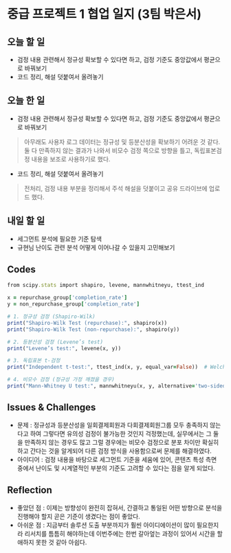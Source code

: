 # 중급 프로젝트 1 협업 일지 (3팀 박은서)

## 오늘 할 일
* 검정 내용 관련해서 정규성 확보할 수 있다면 하고, 검정 기준도 중앙값에서 평균으로 바꿔보기
* 코드 정리, 해설 덧붙여서 올려놓기
## 오늘 한 일
* 검정 내용 관련해서 정규성 확보할 수 있다면 하고, 검정 기준도 중앙값에서 평균으로 바꿔보기
> 아무래도 사용자 로그 데이터는 정규성 및 등분산성을 확보하기 어려운 것 같다. 둘 다 만족하지 않는 결과가 나와서 비모수 검정 쪽으로 방향을 틀고, 독립표본검정 내용을 보조로 사용하기로 했다.
* 코드 정리, 해설 덧붙여서 올려놓기
> 전처리, 검정 내용 부분을 정리해서 주석 해설을 덧붙이고 공유 드라이브에 업로드 했다.
## 내일 할 일
* 세그먼트 분석에 필요한 기준 탐색
* 규현님 난이도 관련 분석 어떻게 이어나갈 수 있을지 고민해보기
## Codes
```ruby
from scipy.stats import shapiro, levene, mannwhitneyu, ttest_ind

x = repurchase_group['completion_rate']
y = non_repurchase_group['completion_rate']

# 1. 정규성 검정 (Shapiro-Wilk)
print("Shapiro-Wilk Test (repurchase):", shapiro(x))
print("Shapiro-Wilk Test (non-repurchase):", shapiro(y))

# 2. 등분산성 검정 (Levene’s test)
print("Levene’s test:", levene(x, y))

# 3. 독립표본 t-검정
print("Independent t-test:", ttest_ind(x, y, equal_var=False))  # Welch's t-test

# 4. 비모수 검정 (정규성 가정 깨졌을 경우)
print("Mann-Whitney U test:", mannwhitneyu(x, y, alternative='two-sided'))
```
## Issues & Challenges
* 문제 : 정규성과 등분산성을 일회결제회원과 다회결제회원그룹 모두 충족하지 않는다고 하여 그렇다면 유의성 검정이 불가능한 것인지 걱정했는데, 실무에서는 그 둘을 만족하지 않는 경우도 많고 그럴 경우에는 비모수 검정으로 분포 차이만 확실히 하고 간다는 것을 알게되어 다른 검정 방식을 사용함으로써 문제를 해결하였다.
* 아이디어 : 검정 내용을 바탕으로 세그먼트 기준을 세움에 있어, 콘텐츠 특성 측면 중에서 난이도 및 시계열적인 부분의 기준도 고려할 수 있다는 점을 알게 되었다.
## Reflection
* 좋았던 점 : 이제는 방향성이 완전히 잡혀서, 간결하고 통일된 어떤 방향으로 분석을 진행해야 할지 곧은 기준이 생겼다는 점이 좋았다.
* 아쉬운 점 : 지금부터 솔루션 도출 부분까지가 훨씬 아이디에이션이 많이 필요한지라 리서치를 틈틈히 해야하는데 이번주에는 한번 갈아엎는 과정이 있어서 시간을 할애하지 못한 것 같아 아쉽다.
